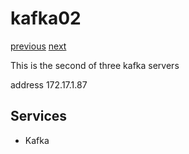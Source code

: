 # kafka02

[previous](../kafka01/) [next](../kafka03/)

This is the second of three kafka servers

address 172.17.1.87

## Services

  * Kafka
